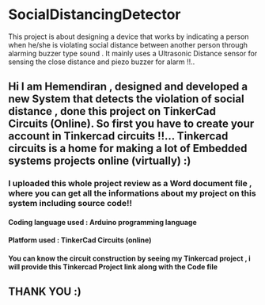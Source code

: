 # SocialDistancingDetector
This project is about designing a device that works by indicating a person when he/she is violating social distance between another person through alarming buzzer type sound . It mainly uses a Ultrasonic Distance sensor for sensing the close distance and piezo buzzer for alarm !!..

## Hi I am Hemendiran , designed and developed a new System that detects the violation of social distance , done this project on TinkerCad Circuits (Online). So first you have to create your account in Tinkercad circuits !!... Tinkercad circuits is a home for making a lot of Embedded systems projects online (virtually) :)

### I uploaded this whole project review as a Word document file , where you can get all the informations about my project on this system including source code!!
#### Coding language used : Arduino programming language
#### Platform used : TinkerCad Circuits (online)

#### You can know the circuit construction by seeing my Tinkercad project , i will provide this Tinkercad Project link along with the Code file
## THANK YOU :)
